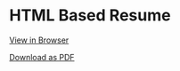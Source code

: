 # HTML Based Resume

[View in Browser](https://markgalloway.github.io/Resume/)

[Download as PDF](https://url-to-pdf-api.herokuapp.com/api/render?url=https://markgalloway.github.io/Resume/)
